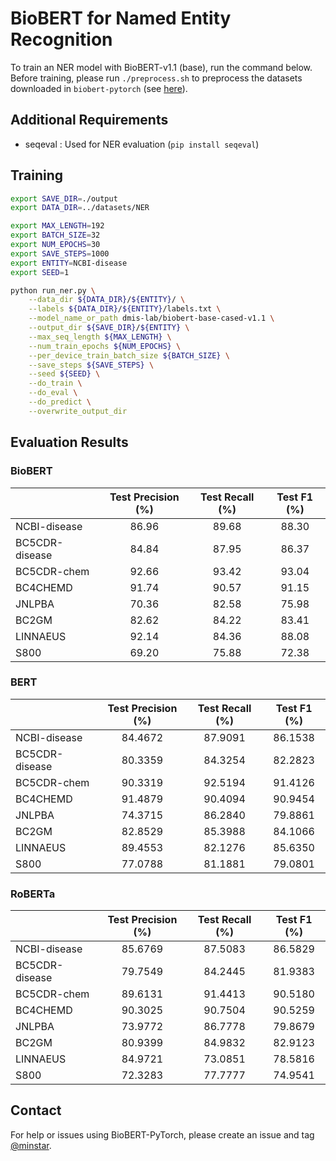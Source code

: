# BioBERT for Named Entity Recognition

To train an NER model with BioBERT-v1.1 (base), run the command below.
Before training, please run `./preprocess.sh` to preprocess the datasets downloaded in `biobert-pytorch` (see [here](https://github.com/jhyuklee/biobert-pytorch)).

## Additional Requirements
- seqeval : Used for NER evaluation (`pip install seqeval`)

## Training
```bash
export SAVE_DIR=./output
export DATA_DIR=../datasets/NER

export MAX_LENGTH=192
export BATCH_SIZE=32
export NUM_EPOCHS=30
export SAVE_STEPS=1000
export ENTITY=NCBI-disease
export SEED=1

python run_ner.py \
    --data_dir ${DATA_DIR}/${ENTITY}/ \
    --labels ${DATA_DIR}/${ENTITY}/labels.txt \
    --model_name_or_path dmis-lab/biobert-base-cased-v1.1 \
    --output_dir ${SAVE_DIR}/${ENTITY} \
    --max_seq_length ${MAX_LENGTH} \
    --num_train_epochs ${NUM_EPOCHS} \
    --per_device_train_batch_size ${BATCH_SIZE} \
    --save_steps ${SAVE_STEPS} \
    --seed ${SEED} \
    --do_train \
    --do_eval \
    --do_predict \
    --overwrite_output_dir
```

## Evaluation Results

### BioBERT

|                |    Test Precision (%)   |    Test Recall (%)   |    Test F1 (%)   |
|----------------|:-----------------------:|:--------------------:|:----------------:|
| NCBI-disease   |          86.96          |         89.68        |       88.30      |
| BC5CDR-disease |          84.84          |         87.95        |       86.37      |
| BC5CDR-chem    |          92.66          |         93.42        |       93.04      |
| BC4CHEMD       |          91.74          |         90.57        |       91.15      |
| JNLPBA         |          70.36          |         82.58        |       75.98      |
| BC2GM          |          82.62          |         84.22        |       83.41      |
| LINNAEUS       |          92.14          |         84.36        |       88.08      |
| S800           |          69.20          |         75.88        |       72.38      |

### BERT

|                |    Test Precision (%)   |    Test Recall (%)   |    Test F1 (%)   |
|----------------|:-----------------------:|:--------------------:|:----------------:|
| NCBI-disease   |         84.4672         |        87.9091       |      86.1538     |
| BC5CDR-disease |         80.3359         |        84.3254       |      82.2823     |
| BC5CDR-chem    |         90.3319         |        92.5194       |      91.4126     |
| BC4CHEMD       |         91.4879         |        90.4094       |      90.9454     |
| JNLPBA         |         74.3715         |        86.2840       |      79.8861     |
| BC2GM          |         82.8529         |        85.3988       |      84.1066     |
| LINNAEUS       |         89.4553         |        82.1276       |      85.6350     |
| S800           |         77.0788         |        81.1881       |      79.0801     |

### RoBERTa

|                |    Test Precision (%)   |    Test Recall (%)   |    Test F1 (%)   |
|----------------|:-----------------------:|:--------------------:|:----------------:|
| NCBI-disease   |         85.6769         |        87.5083       |      86.5829     |
| BC5CDR-disease |         79.7549         |        84.2445       |      81.9383     |
| BC5CDR-chem    |         89.6131         |        91.4413       |      90.5180     |
| BC4CHEMD       |         90.3025         |        90.7504       |      90.5259     |
| JNLPBA         |         73.9772         |        86.7778       |      79.8679     |
| BC2GM          |         80.9399         |        84.9832       |      82.9123     |
| LINNAEUS       |         84.9721         |        73.0851       |      78.5816     |
| S800           |         72.3283         |        77.7777       |      74.9541     |

## Contact
For help or issues using BioBERT-PyTorch, please create an issue and tag [@minstar](https://github.com/minstar).
